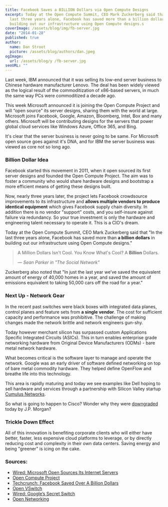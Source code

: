 ```yaml
---
title: Facebook Saves a BILLION Dollars via Open Compute Designs
excerpt: Today at the Open Compute Summit, CEO Mark Zuckerberg said that "In the
  last three years alone, Facebook has saved more than a billion dollars in
  building out our infrastructure using Open Compute designs.s
coverImage: /assets/blog/img/fb-server.jpg
date: "2014-01-28"
published: true
author:
  name: Dan Stroot
  picture: /assets/blog/authors/dan.jpeg
ogImage:
  url: /assets/blog/y /fb-server.jpg
seoURL: ""
---
```


Last week, IBM announced that it was selling its low-end server business to Chinese hardware manufacturer Lenovo. The deal has been widely viewed as the logical result of the commoditization of x86-based servers, in much the same way PCs were commoditized a decade ago.

This week Microsoft announced it is joining the Open Compute Project and will “open source” its server designs, sharing them with the world at large.  Microsoft joins Facebook, Google, Amazon, Bloomberg, Intel, Box and many others.  Microsoft will be contributing designs for the servers that power global cloud services like Windows Azure, Office 365, and Bing.

It's clear that the server business is never going to be same.  For Microsoft open source goes against it's DNA, and for IBM the server business was viewed as core not so long ago.  

### Billion Dollar Idea

Facebook started this movement in 2011, when it open sourced its first server designs and founded the Open Compute Project.  The aim was to foster a community who would share hardware designs and bootstrap a more efficient means of getting these designs built.

Now, nearly three years later, the project lets Facebook crowdsource improvements to its infrastructure and **allows multiple vendors to produce identical equipment** which gives Facebook supply chain diversity. In addition there is no vendor "support" costs, and you self-insure against failure via redundancy.  So your true investment is only the hardware and engineering talent necessary to operate it.  This is a CIO's dream.  

Today at the Open Compute Summit, CEO Mark Zuckerberg said that "In the last three years alone, Facebook has saved more than **a billion dollars** in building out our infrastructure using Open Compute designs."

> A Million Dollars Isn't Cool. You Know What's Cool? A **Billion** Dollars.
>
> <cite>&mdash; Sean Parker in "The Social Network"<cite>

Zuckerberg also noted that "In just the last year we’ve saved the equivalent amount of energy of 40,000 homes in a year, and saved the amount of emissions equivalent to taking 50,000 cars off the road for a year."

### Next Up - Network Gear

In the recent past switches were black boxes with integrated data planes, control planes and feature sets from **a single vendor**. The cost for sufficient capacity and performance was prohibitive. The challenge of making changes made the network brittle and network engineers gun-shy.

Today however merchant silicon has surpassed custom Applications Specific Integrated Circuits (ASICs). This in turn enables enterprise grade networking hardware from Original Device Manufacturers (ODMs) - bare metal network hardware.

What becomes critical is the software layer to manage and operate the network. Google was an early driver of software defined networking on top of bare metal commodity hardware.  They helped define OpenFlow and breathe life into this technology.

This area is rapidly maturing and today we see examples like Dell hoping to sell hardware and services through a partnership with Silicon Valley startup [Cumulus Networks](http://cumulusnetworks.com/).  

So what is going to happen to Cisco?  Wonder why they were [downgraded](http://www.valuewalk.com/2014/01/cisco-systems-inc-csco-downgraded-by-jpmorgan/) today by J.P. Morgan?

### Trickle Down Effect

All of this innovation is benefiting corporate clients who will either have better, faster, less expensive cloud platforms to leverage, or by directly reducing cost and complexity in their own data centers.  Saving energy and being "greener" is icing on the cake.  

### Sources:

* [Wired: Microsoft Open Sources Its Internet Servers](http://www.wired.com/wiredenterprise/2014/01/microsoft-open-compute-servers/)
* [Open Compute Project](http://www.opencompute.org/)
* [Techcrunch: Facebook Saved Over A Billion Dollars](http://techcrunch.com/2014/01/28/facebook-open-compute/)
* [Open VSwitch](http://openvswitch.org/)
* [Wired: Google’s Secret Switch](http://www.wired.com/wiredenterprise/2012/04/going-with-the-flow-google/)
* [Open Networking](https://www.opennetworking.org/)
